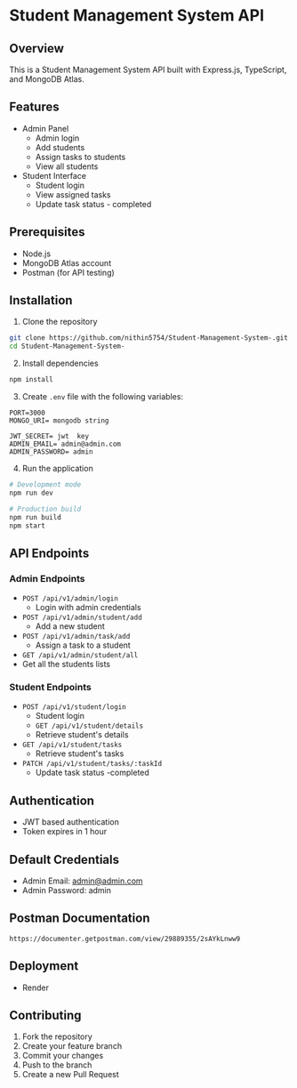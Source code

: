 # Student Management System API

## Overview
This is a  Student Management System API built with Express.js, TypeScript, and MongoDB Atlas. 

## Features
- Admin Panel
  - Admin login
  - Add students
  - Assign tasks to students
  - View all students
- Student Interface
  - Student login
  - View assigned tasks
  - Update task status - completed

## Prerequisites
- Node.js 
- MongoDB Atlas account
- Postman (for API testing)

## Installation

1. Clone the repository
```bash
git clone https://github.com/nithin5754/Student-Management-System-.git
cd Student-Management-System-
```

2. Install dependencies
```bash
npm install
```

3. Create `.env` file with the following variables:
```
PORT=3000   
MONGO_URI= mongodb string 

JWT_SECRET= jwt  key
ADMIN_EMAIL= admin@admin.com
ADMIN_PASSWORD= admin
```

4. Run the application
```bash
# Development mode
npm run dev

# Production build
npm run build
npm start
```

## API Endpoints

### Admin Endpoints
- `POST /api/v1/admin/login`
  - Login with admin credentials 
- `POST /api/v1/admin/student/add`
  - Add a new student
- `POST /api/v1/admin/task/add`
  - Assign a task to a student
 - `GET /api/v1/admin/student/all`
  - Get all the  students lists

### Student Endpoints
- `POST /api/v1/student/login`
  - Student login
  - `GET /api/v1/student/details`
  - Retrieve student's details
- `GET /api/v1/student/tasks`
  - Retrieve student's tasks
- `PATCH /api/v1/student/tasks/:taskId`
  - Update task status -completed

## Authentication
- JWT based authentication
- Token expires in 1 hour

## Default Credentials
- Admin Email: admin@admin.com
- Admin Password: admin

## Postman Documentation

```
https://documenter.getpostman.com/view/29889355/2sAYkLnww9

```


## Deployment
- Render

## Contributing
1. Fork the repository
2. Create your feature branch
3. Commit your changes
4. Push to the branch
5. Create a new Pull Request


